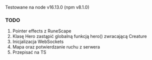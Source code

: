 Testowane na node v16.13.0 (npm v8.1.0)

### TODO

1. Pointer effects z RuneScape
2. Klasę Hero zastąpić globalną funkcją hero() zwracającą Creature
3. Inicjalizacja WebSockets
4. Mapa oraz potwierdzanie ruchu z serwera
5. Przepisać na TS